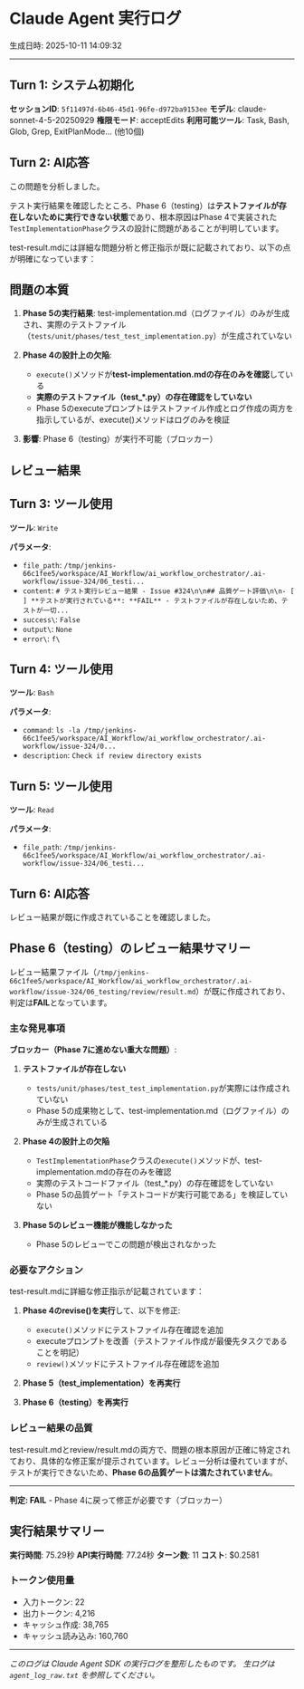 # Claude Agent 実行ログ

生成日時: 2025-10-11 14:09:32

---

## Turn 1: システム初期化

**セッションID**: `5f11497d-6b46-45d1-96fe-d972ba9153ee`
**モデル**: claude-sonnet-4-5-20250929
**権限モード**: acceptEdits
**利用可能ツール**: Task, Bash, Glob, Grep, ExitPlanMode... (他10個)

## Turn 2: AI応答

この問題を分析しました。

テスト実行結果を確認したところ、Phase 6（testing）は**テストファイルが存在しないために実行できない状態**であり、根本原因はPhase 4で実装された`TestImplementationPhase`クラスの設計に問題があることが判明しています。

test-result.mdには詳細な問題分析と修正指示が既に記載されており、以下の点が明確になっています：

## 問題の本質

1. **Phase 5の実行結果**: test-implementation.md（ログファイル）のみが生成され、実際のテストファイル（`tests/unit/phases/test_test_implementation.py`）が生成されていない

2. **Phase 4の設計上の欠陥**:
   - `execute()`メソッドが**test-implementation.mdの存在のみを確認**している
   - **実際のテストファイル（test_*.py）の存在確認をしていない**
   - Phase 5のexecuteプロンプトはテストファイル作成とログ作成の両方を指示しているが、execute()メソッドはログのみを検証

3. **影響**: Phase 6（testing）が実行不可能（ブロッカー）

## レビュー結果

## Turn 3: ツール使用

**ツール**: `Write`

**パラメータ**:
- `file_path`: `/tmp/jenkins-66c1fee5/workspace/AI_Workflow/ai_workflow_orchestrator/.ai-workflow/issue-324/06_testi...`
- `content`: `# テスト実行レビュー結果 - Issue #324\n\n## 品質ゲート評価\n\n- [ ] **テストが実行されている**: **FAIL** - テストファイルが存在しないため、テストが一切...`
- `success\`: `False`
- `output\`: `None`
- `error\`: `f\`

## Turn 4: ツール使用

**ツール**: `Bash`

**パラメータ**:
- `command`: `ls -la /tmp/jenkins-66c1fee5/workspace/AI_Workflow/ai_workflow_orchestrator/.ai-workflow/issue-324/0...`
- `description`: `Check if review directory exists`

## Turn 5: ツール使用

**ツール**: `Read`

**パラメータ**:
- `file_path`: `/tmp/jenkins-66c1fee5/workspace/AI_Workflow/ai_workflow_orchestrator/.ai-workflow/issue-324/06_testi...`

## Turn 6: AI応答

レビュー結果が既に作成されていることを確認しました。

## Phase 6（testing）のレビュー結果サマリー

レビュー結果ファイル（`/tmp/jenkins-66c1fee5/workspace/AI_Workflow/ai_workflow_orchestrator/.ai-workflow/issue-324/06_testing/review/result.md`）が既に作成されており、判定は**FAIL**となっています。

### 主な発見事項

**ブロッカー（Phase 7に進めない重大な問題）**:

1. **テストファイルが存在しない**
   - `tests/unit/phases/test_test_implementation.py`が実際には作成されていない
   - Phase 5の成果物として、test-implementation.md（ログファイル）のみが生成されている

2. **Phase 4の設計上の欠陥**
   - `TestImplementationPhase`クラスの`execute()`メソッドが、test-implementation.mdの存在のみを確認
   - 実際のテストコードファイル（test_*.py）の存在確認をしていない
   - Phase 5の品質ゲート「テストコードが実行可能である」を検証していない

3. **Phase 5のレビュー機能が機能しなかった**
   - Phase 5のレビューでこの問題が検出されなかった

### 必要なアクション

test-result.mdに詳細な修正指示が記載されています：

1. **Phase 4のrevise()を実行**して、以下を修正:
   - `execute()`メソッドにテストファイル存在確認を追加
   - executeプロンプトを改善（テストファイル作成が最優先タスクであることを明記）
   - `review()`メソッドにテストファイル存在確認を追加

2. **Phase 5（test_implementation）を再実行**

3. **Phase 6（testing）を再実行**

### レビュー結果の品質

test-result.mdとreview/result.mdの両方で、問題の根本原因が正確に特定されており、具体的な修正案が提示されています。レビュー分析は優れていますが、テストが実行できないため、**Phase 6の品質ゲートは満たされていません**。

---

**判定: FAIL** - Phase 4に戻って修正が必要です（ブロッカー）

## 実行結果サマリー

**実行時間**: 75.29秒
**API実行時間**: 77.24秒
**ターン数**: 11
**コスト**: $0.2581

### トークン使用量
- 入力トークン: 22
- 出力トークン: 4,216
- キャッシュ作成: 38,765
- キャッシュ読み込み: 160,760

---

*このログは Claude Agent SDK の実行ログを整形したものです。*
*生ログは `agent_log_raw.txt` を参照してください。*